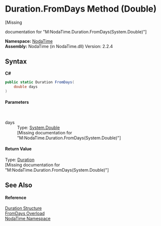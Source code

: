 # Duration.FromDays Method (Double)
 

\[Missing <summary> documentation for "M:NodaTime.Duration.FromDays(System.Double)"\]

**Namespace:**&nbsp;<a href="N_NodaTime">NodaTime</a><br />**Assembly:**&nbsp;NodaTime (in NodaTime.dll) Version: 2.2.4

## Syntax

**C#**<br />
``` C#
public static Duration FromDays(
	double days
)
```


#### Parameters
&nbsp;<dl><dt>days</dt><dd>Type: <a href="http://msdn2.microsoft.com/en-us/library/643eft0t" target="_blank">System.Double</a><br />\[Missing <param name="days"/> documentation for "M:NodaTime.Duration.FromDays(System.Double)"\]</dd></dl>

#### Return Value
Type: <a href="T_NodaTime_Duration">Duration</a><br />\[Missing <returns> documentation for "M:NodaTime.Duration.FromDays(System.Double)"\]

## See Also


#### Reference
<a href="T_NodaTime_Duration">Duration Structure</a><br /><a href="Overload_NodaTime_Duration_FromDays">FromDays Overload</a><br /><a href="N_NodaTime">NodaTime Namespace</a><br />
